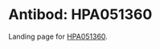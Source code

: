 # Antibod: HPA051360


    


Landing page for [HPA051360](http://www.proteinatlas.org/search/HPA051360).
